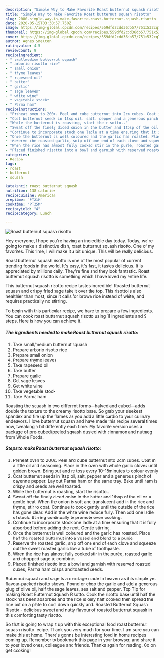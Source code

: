 ```yaml
---
description: "Simple Way to Make Favorite Roast butternut squash risotto"
title: "Simple Way to Make Favorite Roast butternut squash risotto"
slug: 2080-simple-way-to-make-favorite-roast-butternut-squash-risotto
date: 2020-05-15T03:30:57.750Z
image: https://img-global.cpcdn.com/recipes/559dfd2cdd36db57/751x532cq70/roast-butternut-squash-risotto-recipe-main-photo.jpg
thumbnail: https://img-global.cpcdn.com/recipes/559dfd2cdd36db57/751x532cq70/roast-butternut-squash-risotto-recipe-main-photo.jpg
cover: https://img-global.cpcdn.com/recipes/559dfd2cdd36db57/751x532cq70/roast-butternut-squash-risotto-recipe-main-photo.jpg
author: Agnes Shelton
ratingvalue: 4.5
reviewcount: 9
recipeingredient:
- " smallmedium butternut squash"
- " arborio risotto rice"
- " small onion"
- " thyme leaves"
- " rapeseed oil"
- " butter"
- " garlic"
- " sage leaves"
- " white wine"
- " vegetable stock"
- " Parma ham"
recipeinstructions:
- "Preheat oven to 200c. Peel and cube butternut into 2cm cubes. Coat in a little oil and seasoning. Place in the oven with whole garlic cloves until golden brown. Bring out and re toss every 10-15minutes to colour evenly"
- "Coat butternut seeds in 1tsp oil, salt, pepper and a generous pinch of cayenne pepper. Lay out Parma ham on the same tray. Bake until ham is crispy and seeds are well toasted."
- "While the butternut is roasting, start the risotto.."
- "Sweat off the finely diced onion in the butter and 1tbsp of the oil on a gentle heat. When the onion is soft and translucent add in the rice and thyme, stir to coat. Continue to cook gently until the outside of the rice has gone clear. Add in the white wine reduce fully. Then add one ladle of stock. Stirring continually to promote even cooking."
- "Continue to incorporate stock one ladle at a time ensuring that it is fully absorbed before adding the next. Gentle stirring."
- "Once the butternut is well coloured and the garlic has roasted. Place half the roasted butternut into a vessel and blend to a purée"
- "Reserve the roasted garlic, snip off one end of each clove and squeeze out the sweet roasted garlic like a tube of toothpaste."
- "When the rice has almost fully cooked stir in the purée, roasted garlic and chopped sage to combine."
- "Placed finished risotto into a bowl and garnish with reserved roasted cubes, Parma ham crisps and toasted seeds."
categories:
- Recipe
tags:
- roast
- butternut
- squash

katakunci: roast butternut squash 
nutrition: 138 calories
recipecuisine: American
preptime: "PT21M"
cooktime: "PT35M"
recipeyield: "4"
recipecategory: Lunch

---
```



![Roast butternut squash risotto](https://img-global.cpcdn.com/recipes/559dfd2cdd36db57/751x532cq70/roast-butternut-squash-risotto-recipe-main-photo.jpg)

Hey everyone, I hope you're having an incredible day today. Today, we're going to make a distinctive dish, roast butternut squash risotto. One of my favorites. This time, I will make it a bit unique. This will be really delicious.

Roast butternut squash risotto is one of the most popular of current trending foods in the world. It's easy, it's fast, it tastes delicious. It is appreciated by millions daily. They're fine and they look fantastic. Roast butternut squash risotto is something which I have loved my entire life.

This butternut squash risotto recipe tastes incredible! Roasted butternut squash and crispy fried sage take it over the top. This risotto is also healthier than most, since it calls for brown rice instead of white, and requires practically no stirring.


To begin with this particular recipe, we have to prepare a few ingredients. You can cook roast butternut squash risotto using 11 ingredients and 9 steps. Here is how you can achieve it.

<!--inarticleads1-->

##### The ingredients needed to make Roast butternut squash risotto:

1. Take  small/medium butternut squash
1. Prepare  arborio risotto rice
1. Prepare  small onion
1. Prepare  thyme leaves
1. Take  rapeseed oil
1. Take  butter
1. Prepare  garlic
1. Get  sage leaves
1. Get  white wine
1. Take  vegetable stock
1. Take  Parma ham


Roasting the squash in two different forms—halved and cubed—adds double the texture to the creamy risotto base. So grab your sleekest spandex and fire up the flames as you add a little cardio to your culinary endeavors. I love butternut squash and have made this recipe several times now, tweaking a bit differently each time. My favorite version uses a package of pre-cubed/peeled squash dusted with cinnamon and nutmeg from Whole Foods. 

<!--inarticleads2-->

##### Steps to make Roast butternut squash risotto:

1. Preheat oven to 200c. Peel and cube butternut into 2cm cubes. Coat in a little oil and seasoning. Place in the oven with whole garlic cloves until golden brown. Bring out and re toss every 10-15minutes to colour evenly
1. Coat butternut seeds in 1tsp oil, salt, pepper and a generous pinch of cayenne pepper. Lay out Parma ham on the same tray. Bake until ham is crispy and seeds are well toasted.
1. While the butternut is roasting, start the risotto..
1. Sweat off the finely diced onion in the butter and 1tbsp of the oil on a gentle heat. When the onion is soft and translucent add in the rice and thyme, stir to coat. Continue to cook gently until the outside of the rice has gone clear. Add in the white wine reduce fully. Then add one ladle of stock. Stirring continually to promote even cooking.
1. Continue to incorporate stock one ladle at a time ensuring that it is fully absorbed before adding the next. Gentle stirring.
1. Once the butternut is well coloured and the garlic has roasted. Place half the roasted butternut into a vessel and blend to a purée
1. Reserve the roasted garlic, snip off one end of each clove and squeeze out the sweet roasted garlic like a tube of toothpaste.
1. When the rice has almost fully cooked stir in the purée, roasted garlic and chopped sage to combine.
1. Placed finished risotto into a bowl and garnish with reserved roasted cubes, Parma ham crisps and toasted seeds.


Butternut squash and sage is a marriage made in heaven as this simple yet flavour-packed risotto shows. Pound or chop the garlic and add a generous glug of olive oil, half the sage leaves, sea salt and pepper. Top Tip for making Roast Butternut Squash Risotto. Cook the risotto base until half the stock has been absorbed and the rice is only half cooked then spread the rice out on a plate to cool down quickly and. Roasted Butternut Squash Risotto - delicious sweet and nutty flavour of roasted butternut squash in this comforting tasty risotto. 

So that is going to wrap it up with this exceptional food roast butternut squash risotto recipe. Thank you very much for your time. I am sure you can make this at home. There's gonna be interesting food in home recipes coming up. Remember to bookmark this page in your browser, and share it to your loved ones, colleague and friends. Thanks again for reading. Go on get cooking!
